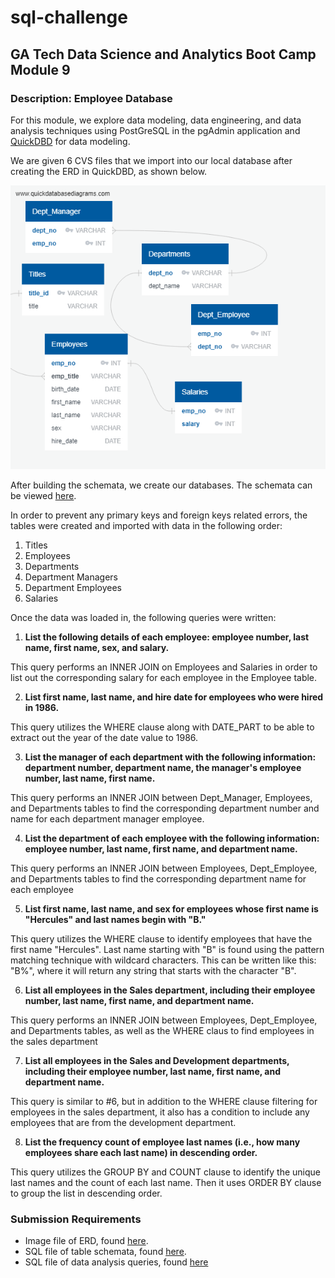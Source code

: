# sql-challenge
## GA Tech Data Science and Analytics Boot Camp Module 9
### Description: Employee Database
<p>For this module, we explore data modeling, data engineering, and data analysis techniques using PostGreSQL in the pgAdmin application and <a href="https://www.quickdatabasediagrams.com/">QuickDBD</a> for data modeling.</p> 

<p>We are given 6 CVS files that we import into our local database after creating the ERD in QuickDBD, as shown below.</p>

<img src="EmployeeSQL/QuickDBD-Employee_export.png">

<p>After building the schemata, we create our databases. The schemata can be viewed <a href="QuickDBD-EmployeeSchema_export.sql">here</a>.</p>

<p>In order to prevent any primary keys and foreign keys related errors, the tables were created and imported with data in the following order:</p>

1. Titles
2. Employees
3. Departments
4. Department Managers
5. Department Employees
6. Salaries

<p>Once the data was loaded in, the following queries were written:</p>

1. <b>List the following details of each employee: employee number, last name, first name, sex, and salary.</b>

<p>This query performs an INNER JOIN on Employees and Salaries in order to list out the corresponding salary for each employee in the Employee table.</p>

2. <b>List first name, last name, and hire date for employees who were hired in 1986.</b>

<p>This query utilizes the WHERE clause along with DATE_PART to be able to extract out the year of the date value to 1986.</p>

3. <b>List the manager of each department with the following information: department number, department name, the manager's employee number, last name, first name.</b>

<p>This query performs an INNER JOIN between Dept_Manager, Employees, and Departments tables to find the corresponding department number and name for each department manager employee.</p> 


4. <b>List the department of each employee with the following information: employee number, last name, first name, and department name.</b>

<p>This query performs an INNER JOIN between Employees, Dept_Employee, and Departments tables to find the corresponding department name for each employee</p>


5. <b>List first name, last name, and sex for employees whose first name is "Hercules" and last names begin with "B."</b>

<p>This query utilizes the WHERE clause to identify employees that have the first name "Hercules". Last name starting with "B" is found using the pattern matching technique with wildcard characters. This can be written like this: "B%", where it will return any string that starts with the character "B".</p>


6. <b>List all employees in the Sales department, including their employee number, last name, first name, and department name.</b>

<p>This query performs an INNER JOIN between Employees, Dept_Employee, and Departments tables, as well as the WHERE claus to find employees in the sales department</p>

7. <b>List all employees in the Sales and Development departments, including their employee number, last name, first name, and department name.</b>

<p> This query is similar to #6, but in addition to the WHERE clause filtering for employees in the sales department, it also has a condition to include any employees that are from the development department.</p>

8. <b>List the frequency count of employee last names (i.e., how many employees share each last name) in descending order.</b>

<p>This query utilizes the GROUP BY and COUNT clause to identify the unique last names and the count of each last name. Then it uses ORDER BY clause to group the list in descending order.</p>

### Submission Requirements
* Image file of ERD, found <a href="EmployeeSQL/QuickDBD-Employee_export.png">here</a>.
* SQL file of table schemata, found <a href="QuickDBD-EmployeeSchema_export.sql">here</a>.
* SQL file of data analysis queries, found <a href="EmployeeSQL/employee_queries.sql">here</a>
